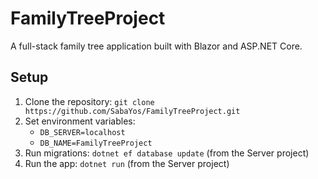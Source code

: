# FamilyTreeProject
A full-stack family tree application built with Blazor and ASP.NET Core.

## Setup
1. Clone the repository: `git clone https://github.com/SabaYos/FamilyTreeProject.git`
2. Set environment variables:
   - `DB_SERVER=localhost`
   - `DB_NAME=FamilyTreeProject`
3. Run migrations: `dotnet ef database update` (from the Server project)
4. Run the app: `dotnet run` (from the Server project)